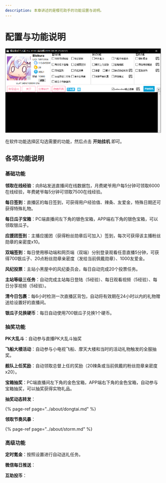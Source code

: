 ```yaml
---
description: 本章讲述的是樱花助手的功能设置与说明。
---
```


# 配置与功能说明

![&#x754C;&#x9762;&#x793A;&#x610F;&#x56FE;](../.gitbook/assets/image%20%282%29.png)

在软件功能选择区勾选需要的功能，然后点击 **开始挂机** 即可。

## 各项功能说明

### 基础功能

**领取在线经验**：向B站发送直播间在线数据包，月费姥爷用户每5分钟可领取6000在线经验，年费姥爷每5分钟可领取7500在线经验。

**每日签到**：直播区的每日签到，可获得用户经验值、辣条、友爱金，特殊日期还可获得特殊礼物。

**每日瓜子宝箱**：PC端直播间左下角的银色宝箱，APP端右下角的银色宝箱，可以领取银瓜子。

**应援团签到**：主播应援团（获得粉丝勋章后可加入）签到，每次可获得该主播粉丝勋章的亲密度x10。

**双端签到**：每日使用移动端和网页端（双端）分别登录观看任意直播5分钟，可获得700银瓜子、20点粉丝勋章亲密度（发给当前佩戴勋章）、1000友爱金。

**风纪投票**：主站小黑屋中的风纪委员会，每日自动完成20个投票任务。

**主站等级三任务**：自动完成主站每日登陆（5经验）、每日观看视频（5经验）、每日分享视频（5经验）。

**清今日包裹**：每6小时检测一次直播区背包，自动将有效期在24小时以内的礼物赠送给设置好的直播间。

**银瓜子兑换硬币**：每日自动使用700银瓜子兑换1个硬币。

### 抽奖功能

**PK大乱斗**：自动参与直播PK大乱斗抽奖

**飞船大楼活动**：自动参与小电视飞船、摩天大楼和当时的活动礼物触发的全服抽奖。

**舰队上任奖励**：自动领取总督上任的奖励（20辣条或当前佩戴的粉丝勋章亲密度x20）。

**宝箱抽奖**：PC端直播间左下角的金色宝箱，APP端右下角的金色宝箱，自动参与宝箱抽奖，可以抽奖获得实物礼品。

**抽奖动态转发**：

{% page-ref page="../about/dongtai.md" %}

**领取节奏风暴**：

{% page-ref page="../about/storm.md" %}

### 高级功能

**定时氪金**：按照设置进行自动送礼任务。

**微信每日推送**：

**互助投币**：

